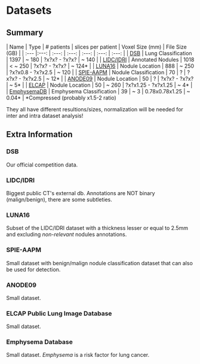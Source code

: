 # Datasets

## Summary

| Name | Type  | # patients | slices per patient | Voxel Size (mm) | File Size (GB) |
| :--- |:---: | :---: | :---: | :---: | :---: | :---: |
| [DSB](https://www.kaggle.com/c/data-science-bowl-2017) | Lung Classification | 1397 | ~ 180 | ?x?x? - ?x?x? | ~ 140 | 
| [LIDC/IDRI](https://wiki.cancerimagingarchive.net/display/Public/LIDC-IDRI) | Annotated Nodules | 1018 | < ~ 250 | ?x?x? - ?x?x? | ~ 124* |
| [LUNA16](https://luna16.grand-challenge.org) | Nodule Location | 888 | ~ 250 | ?x?x0.8 - ?x?x2.5 | ~ 120 |
| [SPIE-AAPM](https://wiki.cancerimagingarchive.net/display/Public/SPIE-AAPM+Lung+CT+Challenge) | Nodule Classification | 70 | ? | ?x?x? - ?x?x2.5 | ~ 12* |
| [ANODE09](https://anode09.grand-challenge.org) | Nodule Location | 50 | ? | ?x?x? - ?x?x? | ~ 5* |
| [ELCAP](http://www.via.cornell.edu/lungdb.html) | Nodule Location | 50 | ~ 260 | ?x?x1.25 - ?x?x1.25 | ~ 4* |
| [EmphysemaDB](http://image.diku.dk/emphysema_database) | Emphysema Classification | 39 | ~ 3 | 0.78x0.78x1.25 | ~ 0.04* |
\*Compressed (probably x1.5-2 ratio)

They all have different resultions/sizes, normalization will be needed for inter and intra dataset analysis!

## Extra Information

### DSB

Our official competition data.

### LIDC/IDRI

Biggest public CT's external db. Annotations are NOT binary (malign/benign), there are some subtleties.

### LUNA16

Subset of the LIDC/IDRI dataset with a thickness lesser or equal to 2.5mm and excluding *non-relevant* nodules annotations.

### SPIE-AAPM

Small dataset with benign/malign nodule classification dataset that can also be used for detection.

### ANODE09

Small dataset.

### ELCAP Public Lung Image Database

Small dataset.

### Emphysema Database

Small dataset. *Emphysema* is a risk factor for lung cancer.
